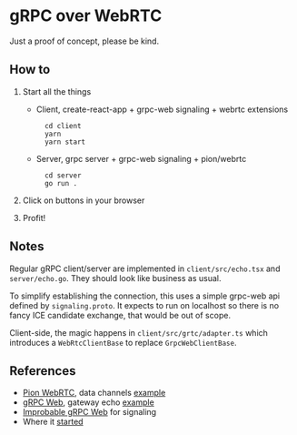 # gRPC over WebRTC

Just a proof of concept, please be kind.

## How to

1. Start all the things

    * Client, create-react-app + grpc-web signaling + webrtc extensions

            cd client
            yarn
            yarn start

    * Server, grpc server + grpc-web signaling + pion/webrtc

            cd server
            go run .

2. Click on buttons in your browser

3. Profit!

## Notes

Regular gRPC client/server are implemented in `client/src/echo.tsx` and `server/echo.go`. They should look like business as usual.

To simplify establishing the connection, this uses a simple grpc-web api defined by `signaling.proto`. It expects to run on localhost so there is no fancy ICE candidate exchange, that would be out of scope.

Client-side, the magic happens in `client/src/grtc/adapter.ts` which introduces a `WebRtcClientBase` to replace `GrpcWebClientBase`.

## References

* [Pion WebRTC](https://github.com/pion/webrtc), data channels [example](https://github.com/pion/webrtc/tree/master/examples/data-channels)
* [gRPC Web](https://github.com/grpc/grpc-web), gateway echo [example](https://github.com/grpc/grpc-web/tree/master/net/grpc/gateway/examples/echo)
* [Improbable gRPC Web](https://github.com/improbable-eng/grpc-web) for signaling
* Where it [started](https://github.com/grpc/grpc-web/issues/24#issuecomment-633622018)
